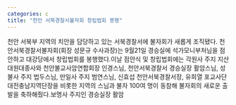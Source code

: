 ```yaml
---
categories: c
title: "천안 서북경찰서불자회 창립법회 봉행"
---
```

천안 서북부 지역의 치안을 담당하고 있는 서북경찰서에 불자회가 새롭게 조직됐다. 천안서북경찰서불자회(회장 성문규 수사과장)는 9월21일 경승실에 석가모니부처님을 점안하고 대강당에서 창립법회를 봉행했다.이날 점안식 및 창립법회에는 각원사 주지 지산대원대종사와 천안불교사암연합회장 인경스님, 천안서북경찰서 경승실장 활암스님, 성불사 주지 법두스님, 만일사 주지 범연스님, 신효섭 천안서북경찰서장, 유희열 포교사단 대전충남지역단장을 비롯한 지역의 스님과 불자 100여 명이 동참해 불자회의 새로운 출발을 축하해줬다.보명사 주지인 경승실장 활암